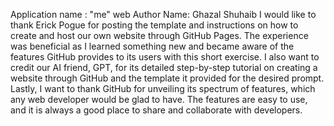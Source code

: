 Application name : "me" web
Author Name: Ghazal Shuhaib
I would like to thank Erick Pogue for posting the template and instructions on how to create and host our own website through GitHub Pages. The experience was beneficial as I learned something new and became aware of the features GitHub provides to its users with this short exercise. I also want to credit our AI friend, GPT, for its detailed step-by-step tutorial on creating a website through GitHub and the template it provided for the desired prompt. Lastly, I want to thank GitHub for unveiling its spectrum of features, which any web developer would be glad to have. The features are easy to use, and it is always a good place to share and collaborate with developers.


